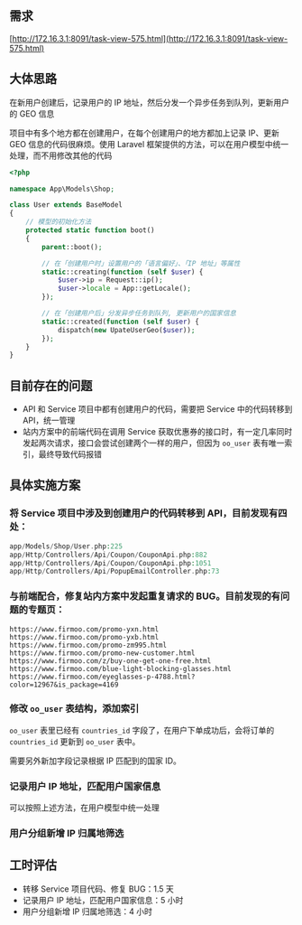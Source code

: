## 需求

[http://172.16.3.1:8091/task-view-575.html](http://172.16.3.1:8091/task-view-575.html)

## 大体思路

在新用户创建后，记录用户的 IP 地址，然后分发一个异步任务到队列，更新用户的 GEO 信息

项目中有多个地方都在创建用户，在每个创建用户的地方都加上记录 IP、更新 GEO 信息的代码很麻烦。使用 Laravel 框架提供的方法，可以在用户模型中统一处理，而不用修改其他的代码

```php
<?php

namespace App\Models\Shop;

class User extends BaseModel
{
    // 模型的初始化方法
    protected static function boot()
    {
        parent::boot();

        // 在「创建用户时」设置用户的「语言偏好」、「IP 地址」等属性
        static::creating(function (self $user) {
            $user->ip = Request::ip();
            $user->locale = App::getLocale();
        });

        // 在「创建用户后」分发异步任务到队列, 更新用户的国家信息
        static::created(function (self $user) {
            dispatch(new UpateUserGeo($user));
        });
    }
}
```



## 目前存在的问题

- API 和 Service 项目中都有创建用户的代码，需要把 Service 中的代码转移到 API，统一管理
- 站内方案中的前端代码在调用 Service 获取优惠券的接口时，有一定几率同时发起两次请求，接口会尝试创建两个一样的用户，但因为 `oo_user` 表有唯一索引，最终导致代码报错


## 具体实施方案

### 将 Service 项目中涉及到创建用户的代码转移到 API，目前发现有四处：

   ```php
   app/Models/Shop/User.php:225
   app/Http/Controllers/Api/Coupon/CouponApi.php:882
   app/Http/Controllers/Api/Coupon/CouponApi.php:1051
   app/Http/Controllers/Api/PopupEmailController.php:73
   ```

### 与前端配合，修复站内方案中发起重复请求的 BUG。目前发现的有问题的专题页：

   ```
   https://www.firmoo.com/promo-yxn.html
   https://www.firmoo.com/promo-yxb.html
   https://www.firmoo.com/promo-zm995.html
   https://www.firmoo.com/promo-new-customer.html
   https://www.firmoo.com/z/buy-one-get-one-free.html
   https://www.firmoo.com/blue-light-blocking-glasses.html
   https://www.firmoo.com/eyeglasses-p-4788.html?color=12967&is_package=4169
   ```

### 修改 `oo_user` 表结构，添加索引

`oo_user` 表里已经有 `countries_id` 字段了，在用户下单成功后，会将订单的 `countries_id` 更新到 `oo_user` 表中。

需要另外新加字段记录根据 IP 匹配到的国家 ID。

### 记录用户 IP 地址，匹配用户国家信息

可以按照上述方法，在用户模型中统一处理

### 用户分组新增 IP 归属地筛选

## 工时评估

- 转移 Service 项目代码、修复 BUG：1.5 天
- 记录用户 IP 地址，匹配用户国家信息：5 小时
- 用户分组新增 IP 归属地筛选：4 小时